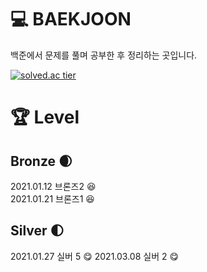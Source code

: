 # :computer: BAEKJOON
백준에서 문제를 풀며 공부한 후 정리하는 곳입니다.

[![solved.ac tier](http://mazassumnida.wtf/api/generate_badge?boj=gks3066)](https://solved.ac/gks3066)  

# :trophy: Level
## Bronze :waxing_crescent_moon:
2021.01.12 브론즈2 :satisfied:  
2021.01.21 브론즈1 :satisfied:

## Silver :first_quarter_moon:
2021.01.27 실버 5 :yum:
2021.03.08 실버 2 :yum:
